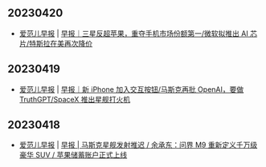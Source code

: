 ## 20230420
- [爱范儿早报](https://www.ifanr.com/category/ifanrnews) | [早报｜三星反超苹果，重夺手机市场份额第一/微软拟推出 AI 芯片/特斯拉在美再次降价](https://www.ifanr.com/1543914)

## 20230419
- [爱范儿早报](https://www.ifanr.com/category/ifanrnews) | [早报｜新 iPhone 加入交互按钮/马斯克再批 OpenAI，要做 TruthGPT/SpaceX 推出星舰打火机](https://www.ifanr.com/1543726)

## 20230418
- [爱范儿早报](https://www.ifanr.com/category/ifanrnews) | [早报 | 马斯克星舰发射推迟 / 余承东：问界 M9 重新定义千万级豪华 SUV / 苹果储蓄账户正式上线](https://www.ifanr.com/1543567)

